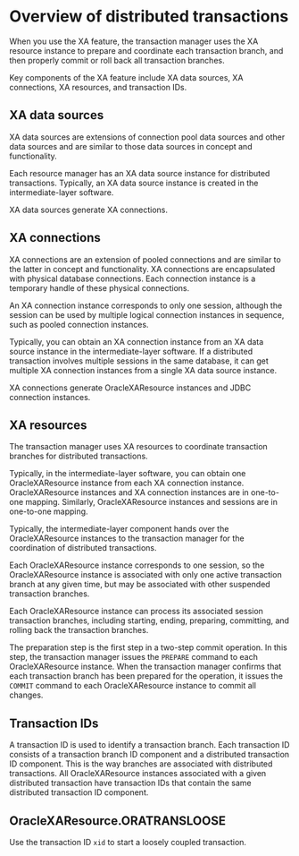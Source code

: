 Overview of distributed transactions 
=========================================================

When you use the XA feature, the transaction manager uses the XA resource instance to prepare and coordinate each transaction branch, and then properly commit or roll back all transaction branches. 

Key components of the XA feature include XA data sources, XA connections, XA resources, and transaction IDs. 

XA data sources 
---------------------------------

XA data sources are extensions of connection pool data sources and other data sources and are similar to those data sources in concept and functionality. 

Each resource manager has an XA data source instance for distributed transactions. Typically, an XA data source instance is created in the intermediate-layer software. 

XA data sources generate XA connections. 

XA connections 
--------------------------------

XA connections are an extension of pooled connections and are similar to the latter in concept and functionality. XA connections are encapsulated with physical database connections. Each connection instance is a temporary handle of these physical connections. 

An XA connection instance corresponds to only one session, although the session can be used by multiple logical connection instances in sequence, such as pooled connection instances. 

Typically, you can obtain an XA connection instance from an XA data source instance in the intermediate-layer software. If a distributed transaction involves multiple sessions in the same database, it can get multiple XA connection instances from a single XA data source instance. 

XA connections generate OracleXAResource instances and JDBC connection instances. 

XA resources 
------------------------------

The transaction manager uses XA resources to coordinate transaction branches for distributed transactions. 

Typically, in the intermediate-layer software, you can obtain one OracleXAResource instance from each XA connection instance. OracleXAResource instances and XA connection instances are in one-to-one mapping. Similarly, OracleXAResource instances and sessions are in one-to-one mapping. 

Typically, the intermediate-layer component hands over the OracleXAResource instances to the transaction manager for the coordination of distributed transactions. 

Each OracleXAResource instance corresponds to one session, so the OracleXAResource instance is associated with only one active transaction branch at any given time, but may be associated with other suspended transaction branches. 

Each OracleXAResource instance can process its associated session transaction branches, including starting, ending, preparing, committing, and rolling back the transaction branches. 

The preparation step is the first step in a two-step commit operation. In this step, the transaction manager issues the `PREPARE` command to each OracleXAResource instance. When the transaction manager confirms that each transaction branch has been prepared for the operation, it issues the `COMMIT` command to each OracleXAResource instance to commit all changes. 

Transaction IDs 
---------------------------------

A transaction ID is used to identify a transaction branch. Each transaction ID consists of a transaction branch ID component and a distributed transaction ID component. This is the way branches are associated with distributed transactions. All OracleXAResource instances associated with a given distributed transaction have transaction IDs that contain the same distributed transaction ID component. 

OracleXAResource.ORATRANSLOOSE 
------------------------------------------------

Use the transaction ID `xid` to start a loosely coupled transaction.
